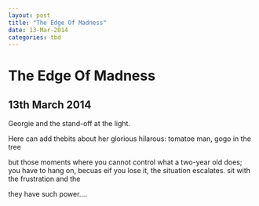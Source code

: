 ```yaml
---
layout: post
title: "The Edge Of Madness"
date: 13-Mar-2014
categories: tbd
---
```


# The Edge Of Madness

## 13th March 2014

Georgie and the stand-off at the light.

Here can add thebits about her glorious hilarous: tomatoe man,   gogo in the tree

but those moments where you cannot control what a two-year old does; you have to hang on, becuas eif you lose it, the situation escalates. sit with the frustration and the

they have such power....
